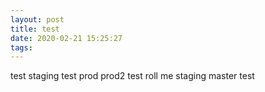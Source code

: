 ```yaml
---
layout: post
title: test
date: 2020-02-21 15:25:27
tags:
---
```


test staging
test prod
prod2
test roll me staging
master test